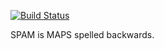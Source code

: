 [![Build Status](https://travis-ci.org/smockle/spam.svg?branch=master)](https://travis-ci.org/smockle/spam)

SPAM is MAPS spelled backwards.
